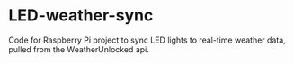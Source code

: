 # LED-weather-sync
Code for Raspberry Pi project to sync LED lights to real-time weather data, pulled from the WeatherUnlocked api.
